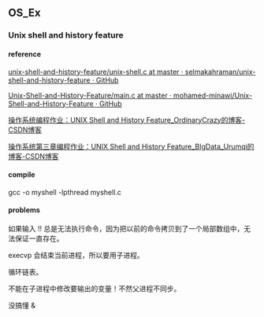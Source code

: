 ## OS_Ex

### Unix shell and history feature

#### reference

[unix-shell-and-history-feature/unix-shell.c at master · selmakahraman/unix-shell-and-history-feature · GitHub](https://github.com/selmakahraman/unix-shell-and-history-feature/blob/master/unix-shell.c)

[Unix-Shell-and-History-Feature/main.c at master · mohamed-minawi/Unix-Shell-and-History-Feature · GitHub](https://github.com/mohamed-minawi/Unix-Shell-and-History-Feature/blob/master/main.c)

[操作系统编程作业：UNIX Shell and History Feature_OrdinaryCrazy的博客-CSDN博客](https://blog.csdn.net/OrdinaryCrazy/article/details/80087193)

[操作系统第三章编程作业：UNIX Shell and History Feature_BIgData_Urumqi的博客-CSDN博客](https://blog.csdn.net/BIgData_Urumqi/article/details/108975649?spm=1001.2101.3001.6650.2&utm_medium=distribute.pc_relevant.none-task-blog-2~default~CTRLIST~default-2.essearch_pc_relevant&depth_1-utm_source=distribute.pc_relevant.none-task-blog-2~default~CTRLIST~default-2.essearch_pc_relevant)



#### compile 

gcc -o myshell -lpthread myshell.c



#### problems

如果输入 !! 总是无法执行命令，因为把以前的命令拷贝到了一个局部数组中，无法保证一直存在。

execvp 会结束当前进程，所以要用子进程。

循环链表。

不能在子进程中修改要输出的变量！不然父进程不同步。



没搞懂 &
